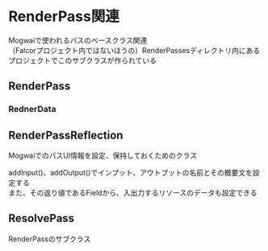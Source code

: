 # RenderPass関連

Mogwaiで使われるパスのベースクラス関連  
（Falcorプロジェクト内ではないほうの）RenderPassesディレクトリ内にあるプロジェクトでこのサブクラスが作られている  

## RenderPass

### RednerData


## RenderPassReflection
MogwaiでのパスUI情報を設定、保持しておくためのクラス  

addInput()、addOutput()でインプット、アウトプットの名前とその概要文を設定する  
また、その返り値であるFieldから、入出力するリソースのデータも設定できる  



## ResolvePass
RenderPassのサブクラス  

<!--stackedit_data:
eyJoaXN0b3J5IjpbLTE0ODE3NzI5ODEsMTM4MDM1NTM0NCw0ND
MxMTA4NzYsMTcwNTg5NDIzNiwyMzg1MjUwMCw3Njg4NDg4MzUs
LTI2NzAzODMwOSw3MzA5OTgxMTZdfQ==
-->